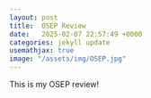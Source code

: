 ```yaml
---
layout: post
title:  OSEP Review
date:   2025-02-07 22:57:49 +0000
categories: jekyll update
usemathjax: true
image: "/assets/img/OSEP.jpg"
---
```


This is my OSEP review!
